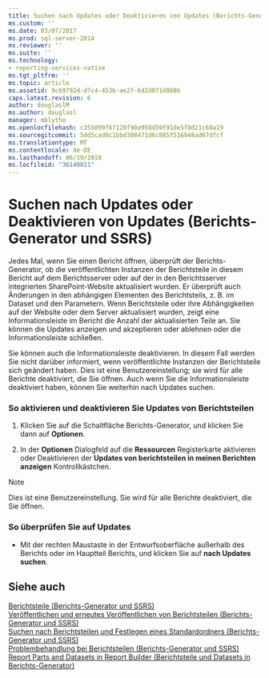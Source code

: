 ```yaml
---
title: Suchen nach Updates oder Deaktivieren von Updates (Berichts-Generator und SSRS) | Microsoft Docs
ms.custom: ''
ms.date: 03/07/2017
ms.prod: sql-server-2014
ms.reviewer: ''
ms.suite: ''
ms.technology:
- reporting-services-native
ms.tgt_pltfrm: ''
ms.topic: article
ms.assetid: 9c69792d-d7c4-453b-ae2f-6d2d071d8606
caps.latest.revision: 6
author: douglaslM
ms.author: douglasl
manager: mblythe
ms.openlocfilehash: c355099f67128f90a958d59f91de5f0d21c68a19
ms.sourcegitcommit: 5dd5cad0c1bbd308471d6c885f516948ad67dfcf
ms.translationtype: MT
ms.contentlocale: de-DE
ms.lasthandoff: 06/19/2018
ms.locfileid: "36149011"
---
```

# <a name="check-for-updates-or-turn-updates-off-report-builder-and-ssrs"></a>Suchen nach Updates oder Deaktivieren von Updates (Berichts-Generator und SSRS)
  Jedes Mal, wenn Sie einen Bericht öffnen, überprüft der Berichts-Generator, ob die veröffentlichten Instanzen der Berichtsteile in diesem Bericht auf dem Berichtsserver oder auf der in den Berichtsserver integrierten SharePoint-Website aktualisiert wurden. Er überprüft auch Änderungen in den abhängigen Elementen des Berichtsteils, z. B. im Dataset und den Parametern. Wenn Berichtsteile oder ihre Abhängigkeiten auf der Website oder dem Server aktualisiert wurden, zeigt eine Informationsleiste im Bericht die Anzahl der aktualisierten Teile an. Sie können die Updates anzeigen und akzeptieren oder ablehnen oder die Informationsleiste schließen.  
  
 Sie können auch die Informationsleiste deaktivieren. In diesem Fall werden Sie nicht darüber informiert, wenn veröffentlichte Instanzen der Berichtsteile sich geändert haben. Dies ist eine Benutzereinstellung; sie wird für alle Berichte deaktiviert, die Sie öffnen. Auch wenn Sie die Informationsleiste deaktiviert haben, können Sie weiterhin nach Updates suchen.  
  
### <a name="to-turn-on-and-off-report-part-updates"></a>So aktivieren und deaktivieren Sie Updates von Berichtsteilen  
  
1.  Klicken Sie auf die Schaltfläche Berichts-Generator, und klicken Sie dann auf **Optionen**.  
  
2.  In der **Optionen** Dialogfeld auf die **Ressourcen** Registerkarte aktivieren oder Deaktivieren der **Updates von berichtsteilen in meinen Berichten anzeigen** Kontrollkästchen.  
  
> [!NOTE]  
>  Dies ist eine Benutzereinstellung. Sie wird für alle Berichte deaktiviert, die Sie öffnen.  
  
### <a name="to-check-for-updates"></a>So überprüfen Sie auf Updates  
  
-   Mit der rechten Maustaste in der Entwurfsoberfläche außerhalb des Berichts oder im Hauptteil Berichts, und klicken Sie auf **nach Updates suchen**.  
  
## <a name="see-also"></a>Siehe auch  
 [Berichtsteile &#40;Berichts-Generator und SSRS&#41;](report-parts-report-builder-and-ssrs.md)   
 [Veröffentlichen und erneutes Veröffentlichen von Berichtsteilen &#40;Berichts-Generator und SSRS&#41;](report-design/publish-and-republish-report-parts-report-builder-and-ssrs.md)   
 [Suchen nach Berichtsteilen und Festlegen eines Standardordners &#40;Berichts-Generator und SSRS&#41;](report-design/browse-for-report-parts-and-set-a-default-folder-report-builder-and-ssrs.md)   
 [Problembehandlung bei Berichtsteilen &#40;Berichts-Generator und SSRS&#41;](../../2014/reporting-services/troubleshoot-report-parts-report-builder-and-ssrs.md)   
 [Report Parts and Datasets in Report Builder (Berichtsteile und Datasets in Berichts-Generator)](report-data/report-parts-and-datasets-in-report-builder.md)  
  
  